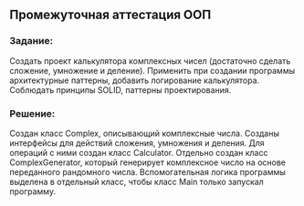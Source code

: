 ## Промежуточная аттестация ООП

### Задание:
Создать проект калькулятора комплексных чисел (достаточно сделать сложение, умножение и деление).
Применить при создании программы архитектурные паттерны, добавить логирование калькулятора.
Соблюдать принципы SOLID, паттерны проектирования.

### Решение:
Создан класс Complex, описывающий комплексные числа.
Созданы интерфейсы для действий сложения, умножения и деления.
Для операций с ними создан класс Calculator.
Отдельно создан класс ComplexGenerator, который генерирует комплексное число на основе переданного рандомного числа.
Вспомогательная логика программы выделена в отдельный класс, чтобы класс Main только запускал программу.
